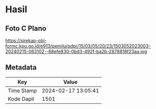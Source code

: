 # Hasil

## Foto C Plano

https://sirekap-obj-formc.kpu.go.id/e913/pemilu/pdpr/15/03/05/20/23/1503052023003-20240215-063102--68efe830-0bd3-492f-ba2b-2878818f23aa.jpg


## Metadata

| Key        | Value               |
| ---------- | ------------------- |
| Time Stamp | 2024-02-17 13:05:41 |
| Kode Dapil | 1501                |



